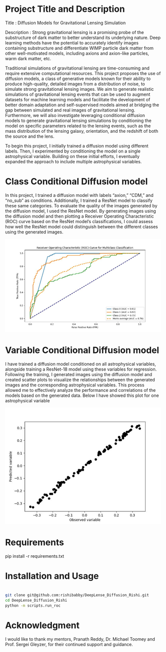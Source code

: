 # Project Title and Description

Title : Diffusion Models for Gravitational Lensing Simulation

Description : Strong gravitational lensing is a promising probe of the substructure of dark matter to better understand its underlying nature. Deep learning methods have the potential to accurately identify images containing substructure and differentiate WIMP particle dark matter from other well-motivated models, including axions and axion-like particles, warm dark matter, etc.

Traditional simulations of gravitational lensing are time-consuming and require extensive computational resources. This project proposes the use of diffusion models, a class of generative models known for their ability to produce high-quality, detailed images from a distribution of noise, to simulate strong gravitational lensing images. We aim to generate realistic simulations of gravitational lensing events that can be used to augment datasets for machine learning models and facilitate the development of better domain adaptation and self-supervised models aimed at bridging the gap between simulated and real images of gravitational lensing. Furthermore, we will also investigate leveraging conditional diffusion models to generate gravitational lensing simulations by conditioning the model on specific parameters related to the lensing events, such as the mass distribution of the lensing galaxy, orientation, and the redshift of both the source and the lens.

To begin this project, I initially trained a diffusion model using different labels. Then, I experimented by conditioning the model on a single astrophysical variable. Building on these initial efforts, I eventually expanded the approach to include multiple astrophysical variables.

# Class Conditional Diffusion model

In this project, I trained a diffusion model with labels “axion,” “CDM,” and “no_sub” as conditions. Additionally, I trained a ResNet model to classify these same categories. To evaluate the quality of the images generated by the diffusion model, I used the ResNet model. By generating images using the diffusion model and then plotting a Receiver Operating Characteristic (ROC) curve based on the ResNet model’s classifications, I could assess how well the ResNet model could distinguish between the different classes using the generated images.

![alt text](image.png)

# Variable Conditional Diffusion model

I have trained a diffusion model conditioned on all astrophysical variables, alongside training a ResNet-18 model using these variables for regression. Following the training, I generated images using the diffusion model and created scatter plots to visualize the relationships between the generated images and the corresponding astrophysical variables. This process allowed me to effectively analyze the performance and correlations of the models based on the generated data. Below I have showed this plot for one astrophysical variable

![alt text](image-1.png)

# Requirements

pip install -r requirements.txt

# Installation and Usage

```sh

git clone git@github.com:rishibabby/DeepLense_Diffusion_Rishi.git
cd DeepLense_Diffusion_Rishi
python -m scripts.run_roc

```

# Acknowledgment

I would like to thank my mentors, Pranath Reddy, Dr. Michael Toomey and Prof. Sergei Gleyzer, for their continued support and guidance.

